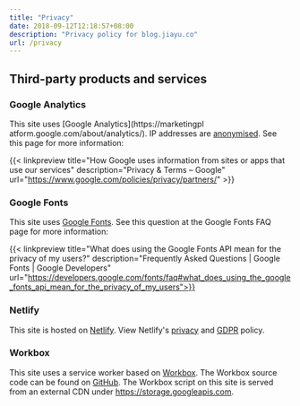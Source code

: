 ```yaml
---
title: "Privacy"
date: 2018-09-12T12:18:57+08:00
description: "Privacy policy for blog.jiayu.co"
url: /privacy
---
```


## Third-party products and services

### Google Analytics

This site uses [Google Analytics](https://marketingpl   atform.google.com/about/analytics/). IP addresses are [anonymised](https://support.google.com/analytics/answer/2763052). See this page for more information:

{{< linkpreview title="How Google uses information from sites or apps that use our services" description="Privacy & Terms – Google" url="https://www.google.com/policies/privacy/partners/" >}} 

### Google Fonts

This site uses [Google Fonts](https://fonts.google.com/). See this question at the Google Fonts FAQ page for more information:

{{< linkpreview title="What does using the Google Fonts API mean for the privacy of my users?" description="Frequently Asked Questions | Google Fonts | Google Developers" url="https://developers.google.com/fonts/faq#what_does_using_the_google_fonts_api_mean_for_the_privacy_of_my_users">}}

### Netlify

This site is hosted on [Netlify](https://www.netlify.com/). View Netlify's [privacy](https://www.netlify.com/privacy/) and [GDPR](https://www.netlify.com/gdpr/) policy.

### Workbox

This site uses a service worker based on [Workbox](https://developers.google.com/web/tools/workbox/). The Workbox source code can be found on [GitHub](https://github.com/GoogleChrome/workbox). The Workbox script on this site is served from an external CDN under https://storage.googleapis.com.
